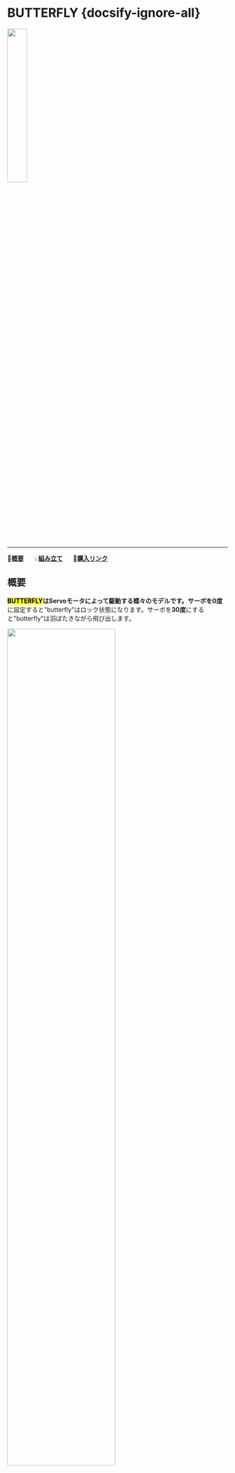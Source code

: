 # BUTTERFLY {docsify-ignore-all}

<img src="assets/img/product_pics/unit/unit_butterfly_01.png" width="30%" height="30%">

***

:memo:**[概要](#概要)**&nbsp;&nbsp;&nbsp;&nbsp;&nbsp;&nbsp;:bulb:**[組み立て](#組み立て)**&nbsp;&nbsp;&nbsp;&nbsp;&nbsp;&nbsp;🛒**[購入リンク](https://www.aliexpress.com/store/product/M5Stack-Official-Rubber-Band-Powered-Butterfly-Launcher-with-SERVO-control-and-GROVE-Cable-Adapter-Children-s/3226069_32956965036.html)**

## 概要

**<mark>BUTTERFLY</mark>**はServoモータによって駆動する蝶々のモデルです。サーボを**0度**に設定すると"butterfly"はロック状態になります。サーボを**30度**にすると"butterfly"は羽ばたきながら飛び出します。

<img src="assets/img/product_pics/unit/unit_butterfly_06.png" width="70%" height="70%">

## 組み立て

"butterfly"が飛び立つ前にそれらを組み立てる必要があります。はじめにこの[サンプルコード](https://github.com/m5stack/M5-ProductExampleCodes/tree/master/Unit/BUTTERFLY/UIFlow)をM5Coreに書き込む必要があります。次に発射台とM5CoreをGROVEケーブルでGrove2Pinコンバータを介して接続します。

<img src="assets/img/product_pics/unit/unit_butterfly_02.png" width="70%" height="70%">

<img src="assets/img/product_pics/unit/unit_butterfly_04.png" width="70%" height="70%">

組み立て後、サーボモータを**30度**にしてから"butterfly"を発射台にセットします。そしてサーボモータを**0度**にしてロック状態にします。

<img src="assets/img/product_pics/unit/unit_butterfly_03.png" width="70%" height="70%">

<img src="assets/img/product_pics/unit/unit_butterfly_05.png" width="70%" height="70%">

<img src="assets/img/product_pics/unit/unit_example/BUTTERFLY/example_unit_butterfly_04.png">